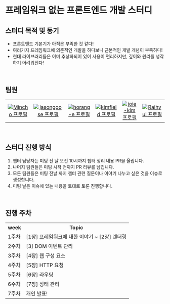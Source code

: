 # 프레임워크 없는 프론트엔드 개발 스터디

## 스터디 목적 및 동기

- 프론트엔드 기본기가 아직은 부족한 것 같다!
- 여러가지 프레임워크에 의존적인 개발을 하다보니 근본적인 개발 개념이 부족하다!
- 현대 라이브러리들은 이미 추상화되어 있어 사용이 편리하지만, 깊이와 원리를 생각하기 어려워진다!

<br/>

## 팀원

<table>
  <tr>
    <td align="center" width="150px">
      <a href="https://github.com/chhw130" target="_blank">
        <img src="https://avatars.githubusercontent.com/u/116826162?v=4" alt="Mincho 프로필" />
      </a>
    </td>
    <td align="center" width="150px">
      <a href="https://github.com/jasongoose" target="_blank">
        <img src="https://avatars.githubusercontent.com/u/50525846?v=4" alt="jasongoose 프로필" />
      </a>
    </td>
     <td align="center" width="150px">
      <a href="https://github.com/horang-e" target="_blank">
        <img src="https://avatars.githubusercontent.com/u/105104335?v=4" alt="horang-e 프로필" />
      </a>
    </td>
    <td align="center" width="150px">
      <a href="https://github.com/kimfield98" target="_blank">
        <img src="https://avatars.githubusercontent.com/u/141253939?v=4" alt="kimfield 프로필" />
      </a>
    </td>
     <td align="center" width="150px">
      <a href="https://github.com/joie-kim" target="_blank">
        <img src="https://avatars.githubusercontent.com/u/61102301?v=4" alt="joie-kim 프로필" />
      </a>
    </td>
     <td align="center" width="150px">
      <a href="https://github.com/Raihyul" target="_blank">
        <img src="https://avatars.githubusercontent.com/u/69659354?v=4" alt="Raihyul 프로필" />
      </a>
    </td>
    
  </tr>
</table>

<br/>

## 스터디 진행 방식

1. 챕터 담당자는 미팅 전 날 오전 10시까지 챕터 정리 내용 PR을 올립니다.
2. 나머지 팀원들은 미팅 시작 전까지 PR 리뷰를 남깁니다.
3. 모든 팀원들은 미팅 전날 까지 챕터 관련 질문이나 이야기 나누고 싶은 것을 이슈로 생성합니다.
4. 미팅 날은 이슈에 있는 내용을 토대로 토론 진행합니다.

<br/>

## 진행 주차

<table>
  <tr>
	  <th>week</th>
    <th textAlign>Topic</th>
  <tr>
    <td rowspan="1">1주차</td>
    <td>[1장] 프레임워크에 대한 이야기 ~ [2장] 렌더링</td>
  </tr>
  <tr>
    <td rowspan="1">2주차</td>
    <td>[3] DOM 이벤트 관리</td>
  </tr>
  <tr>
    <td rowspan="1">3주차</td>
    <td>[4장] 웹 구성 요소</td>
  </tr>
  <tr>
    <td rowspan="1">4주차</td>
    <td>[5장] HTTP 요청</td>
  </tr>
  <tr>
    <td rowspan="1">5주차</td>
    <td>[6장] 라우팅</td>
  </tr>
  <tr>
    <td rowspan="1">6주차</td>
    <td>[7장] 상태 관리</td>
  </tr>
  <tr>
    <td rowspan="1">7주차</td>
    <td>개인 발표!</td>
  </tr>
